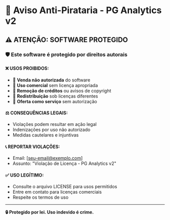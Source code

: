 # 🚨 Aviso Anti-Pirataria - PG Analytics v2

## ⚠️ **ATENÇÃO: SOFTWARE PROTEGIDO**

### 🛡️ **Este software é protegido por direitos autorais**

#### ❌ **USOS PROIBIDOS:**
- 🚫 **Venda não autorizada** do software
- 🚫 **Uso comercial** sem licença apropriada
- 🚫 **Remoção de créditos** ou avisos de copyright
- 🚫 **Redistribuição** sob licenças diferentes
- 🚫 **Oferta como serviço** sem autorização

#### ⚖️ **CONSEQUÊNCIAS LEGAIS:**
- Violações podem resultar em ação legal
- Indenizações por uso não autorizado
- Medidas cautelares e injuntivas

#### 📞 **REPORTAR VIOLAÇÕES:**
- Email: [seu-email@exemplo.com]
- Assunto: "Violação de Licença - PG Analytics v2"

#### ✅ **USO LEGÍTIMO:**
- Consulte o arquivo LICENSE para usos permitidos
- Entre em contato para licenças comerciais
- Respeite os termos de uso

---
**🔒 Protegido por lei. Uso indevido é crime.**
